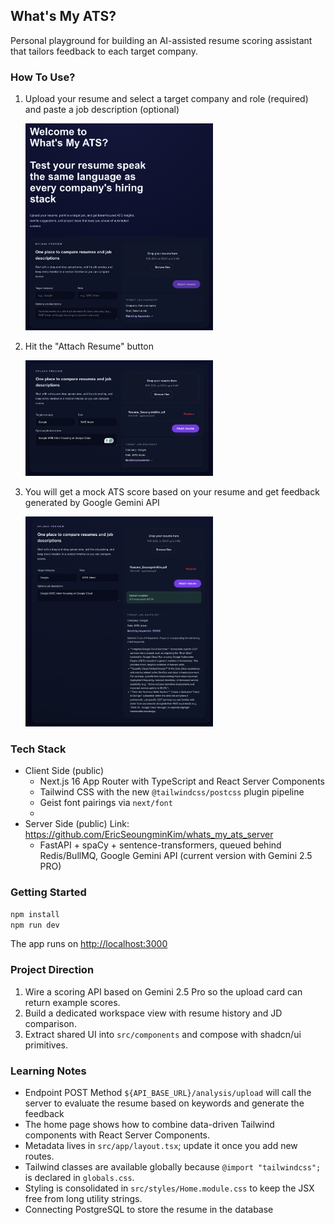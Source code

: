 ## What's My ATS?

Personal playground for building an AI-assisted resume scoring assistant that tailors feedback to each target company.

### How To Use?

1. Upload your resume and select a target company and role (required) and paste a job description (optional)

   <img src="img/1.png" alt="Alt text" width="300">

2. Hit the "Attach Resume" button

     <img src="img/2.png" alt="Alt text" width="300">

3. You will get a mock ATS score based on your resume and get feedback generated by Google Gemini API

     <img src="img/3.png" alt="Alt text" width="300">

### Tech Stack

- Client Side (public)
  - Next.js 16 App Router with TypeScript and React Server Components
  - Tailwind CSS with the new `@tailwindcss/postcss` plugin pipeline
  - Geist font pairings via `next/font`
  - 
- Server Side (public) Link: https://github.com/EricSeoungminKim/whats_my_ats_server
  - FastAPI + spaCy + sentence-transformers, queued behind Redis/BullMQ, Google Gemini API (current version with Gemini 2.5 PRO)

### Getting Started

```bash
npm install
npm run dev
```

The app runs on <http://localhost:3000>

### Project Direction

1. Wire a scoring API based on Gemini 2.5 Pro so the upload card can return example scores.
2. Build a dedicated workspace view with resume history and JD comparison.
3. Extract shared UI into `src/components` and compose with shadcn/ui primitives.

### Learning Notes

- Endpoint POST Method `${API_BASE_URL}/analysis/upload` will call the server to evaluate the resume based on keywords and generate the feedback
- The home page shows how to combine data-driven Tailwind components with React Server Components.
- Metadata lives in `src/app/layout.tsx`; update it once you add new routes.
- Tailwind classes are available globally because `@import "tailwindcss";` is declared in `globals.css`.
- Styling is consolidated in `src/styles/Home.module.css` to keep the JSX free from long utility strings.
- Connecting PostgreSQL to store the resume in the database
